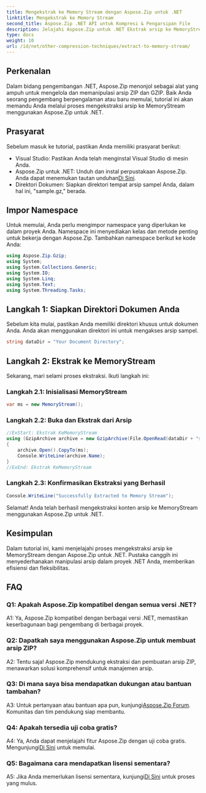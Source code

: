 ```yaml
---
title: Mengekstrak ke Memory Stream dengan Aspose.Zip untuk .NET
linktitle: Mengekstrak ke Memory Stream
second_title: Aspose.Zip .NET API untuk Kompresi & Pengarsipan File
description: Jelajahi Aspose.Zip untuk .NET Ekstrak arsip ke MemoryStream dengan mudah dalam panduan langkah demi langkah ini. Tingkatkan pengembangan .NET Anda dengan mudah.
type: docs
weight: 10
url: /id/net/other-compression-techniques/extract-to-memory-stream/
---
```

## Perkenalan

Dalam bidang pengembangan .NET, Aspose.Zip menonjol sebagai alat yang ampuh untuk mengelola dan memanipulasi arsip ZIP dan GZIP. Baik Anda seorang pengembang berpengalaman atau baru memulai, tutorial ini akan memandu Anda melalui proses mengekstraksi arsip ke MemoryStream menggunakan Aspose.Zip untuk .NET.

## Prasyarat

Sebelum masuk ke tutorial, pastikan Anda memiliki prasyarat berikut:

- Visual Studio: Pastikan Anda telah menginstal Visual Studio di mesin Anda.
-  Aspose.Zip untuk .NET: Unduh dan instal perpustakaan Aspose.Zip. Anda dapat menemukan tautan unduhan[Di Sini](https://releases.aspose.com/zip/net/).
- Direktori Dokumen: Siapkan direktori tempat arsip sampel Anda, dalam hal ini, "sample.gz," berada.

## Impor Namespace

Untuk memulai, Anda perlu mengimpor namespace yang diperlukan ke dalam proyek Anda. Namespace ini menyediakan kelas dan metode penting untuk bekerja dengan Aspose.Zip. Tambahkan namespace berikut ke kode Anda:

```csharp
using Aspose.Zip.Gzip;
using System;
using System.Collections.Generic;
using System.IO;
using System.Linq;
using System.Text;
using System.Threading.Tasks;
```

## Langkah 1: Siapkan Direktori Dokumen Anda

Sebelum kita mulai, pastikan Anda memiliki direktori khusus untuk dokumen Anda. Anda akan menggunakan direktori ini untuk mengakses arsip sampel.

```csharp
string dataDir = "Your Document Directory";
```

## Langkah 2: Ekstrak ke MemoryStream

Sekarang, mari selami proses ekstraksi. Ikuti langkah ini:

### Langkah 2.1: Inisialisasi MemoryStream

```csharp
var ms = new MemoryStream();
```

### Langkah 2.2: Buka dan Ekstrak dari Arsip

```csharp
//ExStart: Ekstrak KeMemoryStream
using (GzipArchive archive = new GzipArchive(File.OpenRead(dataDir + "sample.gz")))
{
    archive.Open().CopyTo(ms);
    Console.WriteLine(archive.Name);
}
//ExEnd: Ekstrak KeMemoryStream
```

### Langkah 2.3: Konfirmasikan Ekstraksi yang Berhasil

```csharp
Console.WriteLine("Successfully Extracted to Memory Stream");
```

Selamat! Anda telah berhasil mengekstraksi konten arsip ke MemoryStream menggunakan Aspose.Zip untuk .NET.

## Kesimpulan

Dalam tutorial ini, kami menjelajahi proses mengekstraksi arsip ke MemoryStream dengan Aspose.Zip untuk .NET. Pustaka canggih ini menyederhanakan manipulasi arsip dalam proyek .NET Anda, memberikan efisiensi dan fleksibilitas.

## FAQ

### Q1: Apakah Aspose.Zip kompatibel dengan semua versi .NET?

A1: Ya, Aspose.Zip kompatibel dengan berbagai versi .NET, memastikan keserbagunaan bagi pengembang di berbagai proyek.

### Q2: Dapatkah saya menggunakan Aspose.Zip untuk membuat arsip ZIP?

A2: Tentu saja! Aspose.Zip mendukung ekstraksi dan pembuatan arsip ZIP, menawarkan solusi komprehensif untuk manajemen arsip.

### Q3: Di mana saya bisa mendapatkan dukungan atau bantuan tambahan?

 A3: Untuk pertanyaan atau bantuan apa pun, kunjungi[Aspose.Zip Forum](https://forum.aspose.com/c/zip/37). Komunitas dan tim pendukung siap membantu.

### Q4: Apakah tersedia uji coba gratis?

 A4: Ya, Anda dapat menjelajahi fitur Aspose.Zip dengan uji coba gratis. Mengunjungi[Di Sini](https://releases.aspose.com/) untuk memulai.

### Q5: Bagaimana cara mendapatkan lisensi sementara?

 A5: Jika Anda memerlukan lisensi sementara, kunjungi[Di Sini](https://purchase.aspose.com/temporary-license/) untuk proses yang mulus.
